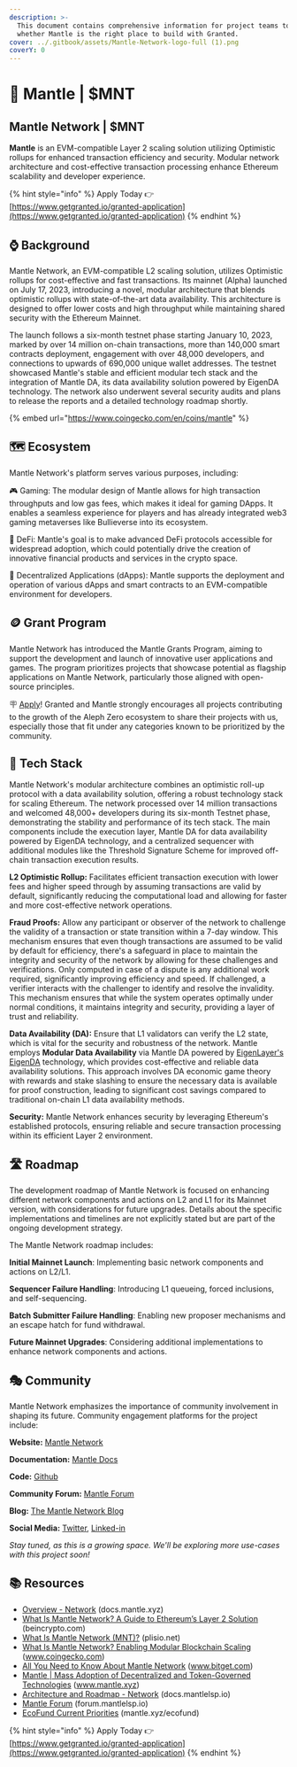 ```yaml
---
description: >-
  This document contains comprehensive information for project teams to know
  whether Mantle is the right place to build with Granted.
cover: ../.gitbook/assets/Mantle-Network-logo-full (1).png
coverY: 0
---
```


# 🐩 Mantle | $MNT

## Mantle Network | $MNT

**Mantle** is an EVM-compatible Layer 2 scaling solution utilizing Optimistic rollups for enhanced transaction efficiency and security. Modular network architecture and cost-effective transaction processing enhance Ethereum scalability and developer experience.

{% hint style="info" %}
Apply Today 👉 [https://www.getgranted.io/granted-application](https://www.getgranted.io/granted-application)
{% endhint %}

## ⌚️ Background

Mantle Network, an EVM-compatible L2 scaling solution, utilizes Optimistic rollups for cost-effective and fast transactions. Its mainnet (Alpha) launched on July 17, 2023, introducing a novel, modular architecture that blends optimistic rollups with state-of-the-art data availability. This architecture is designed to offer lower costs and high throughput while maintaining shared security with the Ethereum Mainnet.&#x20;

The launch follows a six-month testnet phase starting January 10, 2023, marked by over 14 million on-chain transactions, more than 140,000 smart contracts deployment, engagement with over 48,000 developers, and connections to upwards of 690,000 unique wallet addresses. The testnet showcased Mantle's stable and efficient modular tech stack and the integration of Mantle DA, its data availability solution powered by EigenDA technology. The network also underwent several security audits and plans to release the reports and a detailed technology roadmap shortly.

{% embed url="https://www.coingecko.com/en/coins/mantle" %}

## 🗺️ Ecosystem

Mantle Network's platform serves various purposes, including:

🎮 Gaming: The modular design of Mantle allows for high transaction throughputs and low gas fees, which makes it ideal for gaming DApps. It enables a seamless experience for players and has already integrated web3 gaming metaverses like Bullieverse into its ecosystem.

🏦 DeFi: Mantle's goal is to make advanced DeFi protocols accessible for widespread adoption, which could potentially drive the creation of innovative financial products and services in the crypto space.

📱 Decentralized Applications (dApps): Mantle supports the deployment and operation of various dApps and smart contracts to an EVM-compatible environment for developers.

## 🪙 Grant Program

Mantle Network has introduced the Mantle Grants Program, aiming to support the development and launch of innovative user applications and games. The program prioritizes projects that showcase potential as flagship applications on Mantle Network, particularly those aligned with open-source principles.&#x20;

🪧 [Apply](https://www.getgranted.io/granted-application)! Granted and Mantle strongly encourages all projects contributing to the growth of the Aleph Zero ecosystem to share their projects with us, especially those that fit under any categories known to be prioritized by the community.&#x20;

## 🧱 Tech Stack

Mantle Network's modular architecture combines an optimistic roll-up protocol with a data availability solution, offering a robust technology stack for scaling Ethereum. The network processed over 14 million transactions and welcomed 48,000+ developers during its six-month Testnet phase, demonstrating the stability and performance of its tech stack. The main components include the execution layer, Mantle DA for data availability powered by EigenDA technology, and a centralized sequencer with additional modules like the Threshold Signature Scheme for improved off-chain transaction execution results.

**L2 Optimistic Rollup:** Facilitates efficient transaction execution with lower fees and higher speed through by assuming transactions are valid by default, significantly reducing the computational load and allowing for faster and more cost-effective network operations.

**Fraud Proofs:** Allow any participant or observer of the network to challenge the validity of a transaction or state transition within a 7-day window. This mechanism ensures that even though transactions are assumed to be valid by default for efficiency, there's a safeguard in place to maintain the integrity and security of the network by allowing for these challenges and verifications. Only computed in case of a dispute is any additional work required, significantly improving efficiency and speed. If challenged, a verifier interacts with the challenger to identify and resolve the invalidity. This mechanism ensures that while the system operates optimally under normal conditions, it maintains integrity and security, providing a layer of trust and reliability.

**Data Availability (DA):** Ensure that L1 validators can verify the L2 state, which is vital for the security and robustness of the network. Mantle employs **Modular Data Availability** via Mantle DA powered by [EigenLayer's EigenDA](https://www.blog.eigenlayer.xyz/tag/eigenda/) technology, which provides cost-effective and reliable data availability solutions. This approach involves DA economic game theory with rewards and stake slashing to ensure the necessary data is available for proof construction, leading to significant cost savings compared to traditional on-chain L1 data availability methods.

**Security:** Mantle Network enhances security by leveraging Ethereum's established protocols, ensuring reliable and secure transaction processing within its efficient Layer 2 environment.

## 🛣️ Roadmap

The development roadmap of Mantle Network is focused on enhancing different network components and actions on L2 and L1 for its Mainnet version, with considerations for future upgrades. Details about the specific implementations and timelines are not explicitly stated but are part of the ongoing development strategy.&#x20;

The Mantle Network roadmap includes:

**Initial Mainnet Launch**: Implementing basic network components and actions on L2/L1.

**Sequencer Failure Handling**: Introducing L1 queueing, forced inclusions, and self-sequencing.

**Batch Submitter Failure Handling**: Enabling new proposer mechanisms and an escape hatch for fund withdrawal.

**Future Mainnet Upgrades**: Considering additional implementations to enhance network components and actions.

## 🎭 Community

Mantle Network emphasizes the importance of community involvement in shaping its future. Community engagement platforms for the project include:

**Website:** [Mantle Network](https://www.mantle.xyz)

**Documentation:** [Mantle Docs](https://docs.mantle.xyz)

**Code:** [Github](https://github.com/mantlenetworkio)

**Community Forum:** [Mantle Forum](https://forum.mantlelsp.io)

**Blog:** [The Mantle Network Blog](https://www.mantle.xyz/blog)

**Social Media:** [Twitter](https://twitter.com/0xMantle), [Linked-in](https://www.linkedin.com/company/0xmantle/)

_Stay tuned, as this is a growing space. We'll be exploring more use-cases with this project soon!_

## 📚 Resources

* [Overview - Network](https://docs.mantle.xyz) (docs.mantle.xyz)
* [What Is Mantle Network? A Guide to Ethereum’s Layer 2 Solution](https://beincrypto.com) (beincrypto.com)
* [What Is Mantle Network (MNT)?](https://plisio.net) (plisio.net)
* [What Is Mantle Network? Enabling Modular Blockchain Scaling](https://www.coingecko.com) (www.coingecko.com)
* [All You Need to Know About Mantle Network](https://www.bitget.com) (www.bitget.com)
* [Mantle | Mass Adoption of Decentralized and Token-Governed Technologies](https://www.mantle.xyz) (www.mantle.xyz)
* [Architecture and Roadmap - Network](https://docs.mantlelsp.io) (docs.mantlelsp.io)
* [Mantle Forum](https://forum.mantlelsp.io) (forum.mantlelsp.io)
* [EcoFund Current Priorities](https://www.mantle.xyz/ecofund) (mantle.xyz/ecofund)

{% hint style="info" %}
Apply Today 👉 [https://www.getgranted.io/granted-application](https://www.getgranted.io/granted-application)
{% endhint %}
